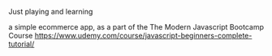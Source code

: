 Just playing and learning

a simple ecommerce app, as a part of the 
The Modern Javascript Bootcamp Course
https://www.udemy.com/course/javascript-beginners-complete-tutorial/


